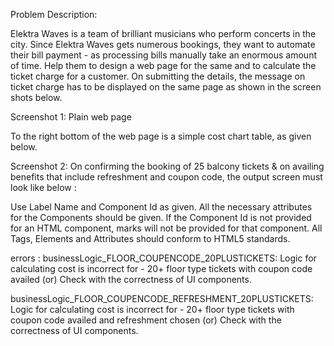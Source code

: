 

Problem Description:

Elektra Waves is a team of brilliant musicians who perform concerts in the city. Since Elektra Waves gets numerous bookings, they want to automate their bill payment - as processing bills manually take an enormous amount of time. Help them to design a web page for the same and to calculate the ticket charge for a customer. On submitting the details, the message on ticket charge has to be displayed on the same page as shown in the screen shots below.

Screenshot 1: Plain web page

To the right bottom of the web page is a simple cost chart table, as given below.

Screenshot 2: On confirming the booking of 25 balcony tickets & on availing benefits that include refreshment and coupon code, the output screen must look like below : 

Use Label Name and Component Id as given. All the necessary attributes for the Components should be given. If the Component Id is not provided for an HTML component, marks will not be provided for that component. All Tags, Elements and Attributes should conform to HTML5 standards.

errors :
businessLogic_FLOOR_COUPENCODE_20PLUSTICKETS:
Logic for calculating cost is incorrect for - 20+ floor type tickets with coupon code availed (or) Check with the correctness of UI components.
 

businessLogic_FLOOR_COUPENCODE_REFRESHMENT_20PLUSTICKETS:
Logic for calculating cost is incorrect for - 20+ floor type tickets with coupon code availed and refreshment chosen (or) Check with the correctness of UI components.

